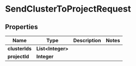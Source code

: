 

# SendClusterToProjectRequest

## Properties

Name | Type | Description | Notes
------------ | ------------- | ------------- | -------------
**clusterIds** | **List&lt;Integer&gt;** |  | 
**projectId** | **Integer** |  | 



